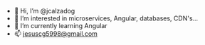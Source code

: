 - 👋 Hi, I’m @jcalzadog
- 👀 I’m interested in microservices, Angular, databases, CDN's...
- 🌱 I’m currently learning Angular
- 📫 jesuscg5998@gmail.com

<!---
jcalzadog/jcalzadog is a ✨ special ✨ repository because its `README.md` (this file) appears on your GitHub profile.
You can click the Preview link to take a look at your changes.
--->
